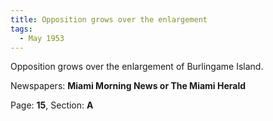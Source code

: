 ```yaml
---  
title: Opposition grows over the enlargement  
tags:  
  - May 1953  
---  
```

  
Opposition grows over the enlargement of Burlingame Island.  
  
Newspapers: **Miami Morning News or The Miami Herald**  
  
Page: **15**, Section: **A** 
